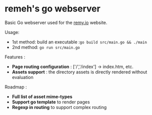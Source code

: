 remeh's go webserver
==

Basic Go webserver used for the [remy.io](http://remy.io) website.

Usage:
  * 1st method: build an executable :`go build src/main.go && ./main`
  * 2nd method: `go run src/main.go`

Features :
  * **Page routing configuration** : ['/','/index'] -> index.htm, etc.
  * **Assets support** : the directory assets is directly rendered without evaluation

Roadmap :
  * **Full list of asset mime-types**
  * **Support go template** to render pages
  * **Regexp in routing** to support complex routing
